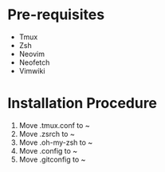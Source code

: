 # Pre-requisites
- Tmux
- Zsh
- Neovim
- Neofetch
- Vimwiki

# Installation Procedure
1. Move .tmux.conf to ~
2. Move .zsrch to ~
3. Move .oh-my-zsh to ~
4. Move .config to ~
5. Move .gitconfig to ~
